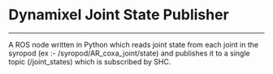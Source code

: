 # Dynamixel Joint State Publisher

---

A ROS node written in Python which reads joint state from each joint in the syropod (ex :- /syropod/AR_coxa_joint/state) and publishes it to a single topic (/joint_states) which is subscribed by SHC. 



